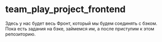 # team_play_project_frontend
Здесь у нас будет весь Фронт, который мы будем соединять с бэком. Пока есть задания на бэке, займемся им, а после приступим к этом репозиторию. 
